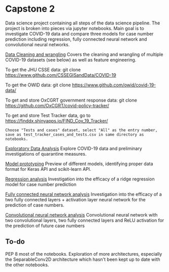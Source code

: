 # Capstone 2

Data science project containing all steps of the data science pipeline. The project is broken into
pieces via jupyter notebooks. Main goal is to investigate COVID-19 data and compare three models
for case number prediction including regression, fully connected neural network and convolutional neural networks.

[Data Cleaning and wrangling](notebooks/COVID19_data_cleaning.ipynb)
Covers the cleaning and wrangling of multiple COVID-19 datasets (see below) as well
as feature engineering. 

To get the JHU CSSE data: git clone https://www.github.com/CSSEGISandData/COVID-19

To get the OWID data: git clone https://www.github.com/owid/covid-19-data/

To get and store OxCGRT government response data: git clone https://github.com/OxCGRT/covid-policy-tracker/

To get and store Test Tracker data, go to https://finddx.shinyapps.io/FIND_Cov_19_Tracker/
    
    Choose "Tests and cases" dataset, select "All" as the entry number, 
    save as test_tracker_cases_and_tests.csv in same directory as notebooks.
    

[Exploratory Data Analysis](notebooks/COVID19_eda.ipynb)
Explore COVID-19 data and preliminary investigations of quarantine measures.

[Model prototyping](notebooks/COVID19_model_prototypes.ipynb)
Preview of different models, identifying proper data format for Keras API and scikit-learn 
API. 

[Regression analysis](notebooks/COVID19_regression.ipynb)
Investigation into the efficacy of a ridge regression model for case number prediction

[Fully connected neural network analysis](notebooks/COVID19_NN.ipynb)
Investigation into the efficacy of a two fully connected layers + activation layer 
neural network for the prediction of case numbers.

[Convolutional neural network analysis](notebooks/COVID19_CNN.ipynb)
Convolutional neural network with two convolutional layers, two fully connected layers and ReLU activation
for the prediction of future case numbers


To-do
-----
PEP 8 most of the notebooks.
Exploration of more architectures, especially the SeparableConv2D architecture which hasn't
been kept up to date with the other notebooks. 



